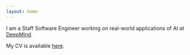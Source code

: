 ```yaml
---
layout: home
---
```


I am a Staff Software Engineer working on real-world applications of AI at [DeepMind](https://deepmind.com).

My CV is available [here](cv.pdf).
